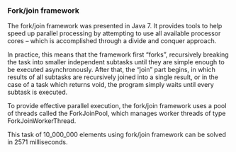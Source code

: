 ### Fork/join framework

The fork/join framework was presented in Java 7. It provides tools to help speed up parallel processing by attempting to use all available processor cores – which is accomplished through a divide and conquer approach.

In practice, this means that the framework first “forks”, recursively breaking the task into smaller independent subtasks until they are simple enough to be executed asynchronously.
After that, the “join” part begins, in which results of all subtasks are recursively joined into a single result, or in the case of a task which returns void, the program simply waits until every subtask is executed.

To provide effective parallel execution, the fork/join framework uses a pool of threads called the ForkJoinPool, which manages worker threads of type ForkJoinWorkerThread.


This task of 10_000_000 elements using fork/join framework can be solved in 2571 milliseconds.